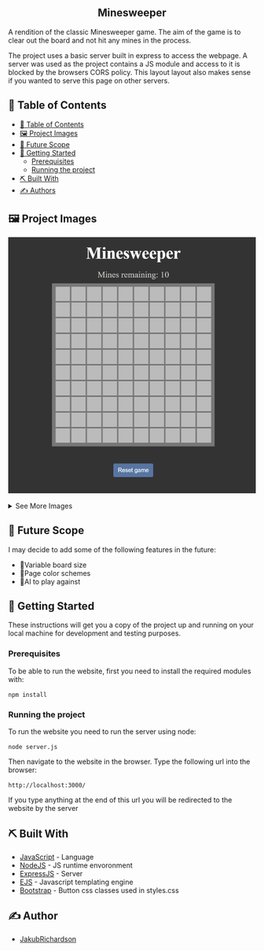 <p>
  <h2 align="center">Minesweeper</h2>
</p>

A rendition of the classic Minesweeper game. The aim of the game is to clear out the board and not hit any mines in the process.

The project uses a basic server built in express to access the webpage. A server was used as the project contains a JS module and access to it is blocked by the browsers CORS policy. This layout layout also makes sense if you wanted to serve this page on other servers.

## 📝 Table of Contents

- [📝 Table of Contents](#-table-of-contents)
- [🖼️ Project Images <a name = "project_images"></a>](#-project-images-)
- [🚀 Future Scope <a name = "future_scope"></a>](#-future-scope-)
- [🏁 Getting Started <a name = "getting_started"></a>](#-getting-started-)
  - [Prerequisites <a name = "prerequisites"></a>](#prerequisites-)
  - [Running the project <a name = "running"></a>](#running-the-project-)
- [⛏️ Built With <a name = "tech_stack"></a>](#️-built-with-)
- [✍️ Authors <a name = "author"></a>](#️-author-)

## 🖼️ Project Images <a name = "project_images"></a>

<p align="center">
  <img src="./images/minesweeper1.PNG" alt="Minesweeper image 1" width="600"/>
</p>

<details>
<summary>See More Images</summary>
<br/>
<p align="center">
  <img src="./images/minesweeper2.PNG" alt="Minesweeper image 2" width="600"/>
  <img src="./images/minesweeper3.PNG" alt="Minesweeper image 3" width="600"/>
</p>
</details>

## 🚀 Future Scope <a name = "future_scope"></a>

I may decide to add some of the following features in the future:
- 🔲Variable board size
- 🎨Page color schemes
- 🤖AI to play against

## 🏁 Getting Started <a name = "getting_started"></a>

These instructions will get you a copy of the project up and running on your local machine for development and testing purposes.

### Prerequisites <a name = "prerequisites"></a>

To be able to run the website, first you need to install the required modules with:

```
npm install 
```

### Running the project <a name = "running"></a>

To run the website you need to run the server using node:

```
node server.js
```
Then navigate to the website in the browser. Type the following url into the browser:

```
http://localhost:3000/
```
If you type anything at the end of this url you will be redirected to the website by the server

## ⛏️ Built With <a name = "tech_stack"></a>

- [JavaScript](https://python.org/) - Language
- [NodeJS](https://nodejs.org/en/) - JS runtime envoronment
- [ExpressJS](https://expressjs.com/) - Server
- [EJS](https://ejs.co/) - Javascript templating engine
- [Bootstrap](https://getbootstrap.com/) - Button css classes used in styles.css

## ✍️ Author <a name = "author"></a>

- [JakubRichardson](https://github.com/JakubRichardson) 
